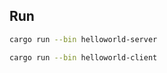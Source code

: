 ## Run

```bash
cargo run --bin helloworld-server
```

```bash
cargo run --bin helloworld-client
```
